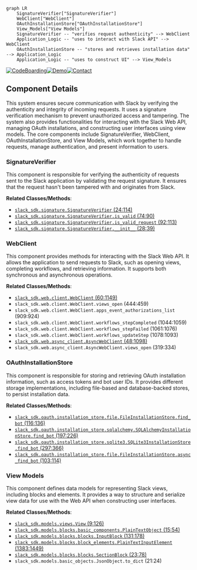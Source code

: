 ```mermaid
graph LR
    SignatureVerifier["SignatureVerifier"]
    WebClient["WebClient"]
    OAuthInstallationStore["OAuthInstallationStore"]
    View_Models["View Models"]
    SignatureVerifier -- "verifies request authenticity" --> WebClient
    Application_Logic -- "uses to interact with Slack API" --> WebClient
    OAuthInstallationStore -- "stores and retrieves installation data" --> Application_Logic
    Application_Logic -- "uses to construct UI" --> View_Models
```
[![CodeBoarding](https://img.shields.io/badge/Generated%20by-CodeBoarding-9cf?style=flat-square)](https://github.com/CodeBoarding/GeneratedOnBoardings)[![Demo](https://img.shields.io/badge/Try%20our-Demo-blue?style=flat-square)](https://www.codeboarding.org/demo)[![Contact](https://img.shields.io/badge/Contact%20us%20-%20codeboarding@gmail.com-lightgrey?style=flat-square)](mailto:codeboarding@gmail.com)

## Component Details

This system ensures secure communication with Slack by verifying the authenticity and integrity of incoming requests. It uses a signature verification mechanism to prevent unauthorized access and tampering. The system also provides functionalities for interacting with the Slack Web API, managing OAuth installations, and constructing user interfaces using view models. The core components include SignatureVerifier, WebClient, OAuthInstallationStore, and View Models, which work together to handle requests, manage authentication, and present information to users.

### SignatureVerifier
This component is responsible for verifying the authenticity of requests sent to the Slack application by validating the request signature. It ensures that the request hasn't been tampered with and originates from Slack.


**Related Classes/Methods**:

- <a href="https://github.com/slackapi/python-slack-sdk/blob/master/tests/slack_sdk/signature/__init__.py#L24-L114" target="_blank" rel="noopener noreferrer">`slack_sdk.signature.SignatureVerifier` (24:114)</a>
- <a href="https://github.com/slackapi/python-slack-sdk/blob/master/tests/slack_sdk/signature/__init__.py#L74-L90" target="_blank" rel="noopener noreferrer">`slack_sdk.signature.SignatureVerifier.is_valid` (74:90)</a>
- <a href="https://github.com/slackapi/python-slack-sdk/blob/master/tests/slack_sdk/signature/__init__.py#L92-L113" target="_blank" rel="noopener noreferrer">`slack_sdk.signature.SignatureVerifier.is_valid_request` (92:113)</a>
- <a href="https://github.com/slackapi/python-slack-sdk/blob/master/tests/slack_sdk/signature/__init__.py#L28-L39" target="_blank" rel="noopener noreferrer">`slack_sdk.signature.SignatureVerifier.__init__` (28:39)</a>


### WebClient
This component provides methods for interacting with the Slack Web API. It allows the application to send requests to Slack, such as opening views, completing workflows, and retrieving information. It supports both synchronous and asynchronous operations.


**Related Classes/Methods**:

- <a href="https://github.com/slackapi/python-slack-sdk/blob/master/tests/slack_sdk/web/test_legacy_web_client_url_format.py#L60-L1149" target="_blank" rel="noopener noreferrer">`slack_sdk.web.client.WebClient` (60:1149)</a>
- `slack_sdk.web.client.WebClient.views_open` (444:459)
- `slack_sdk.web.client.WebClient.apps_event_authorizations_list` (909:924)
- `slack_sdk.web.client.WebClient.workflows_stepCompleted` (1044:1059)
- `slack_sdk.web.client.WebClient.workflows_stepFailed` (1061:1076)
- `slack_sdk.web.client.WebClient.workflows_updateStep` (1078:1093)
- <a href="https://github.com/slackapi/python-slack-sdk/blob/master/tests/slack_sdk/web/test_legacy_web_client_url_format.py#L48-L1098" target="_blank" rel="noopener noreferrer">`slack_sdk.web.async_client.AsyncWebClient` (48:1098)</a>
- `slack_sdk.web.async_client.AsyncWebClient.views_open` (319:334)


### OAuthInstallationStore
This component is responsible for storing and retrieving OAuth installation information, such as access tokens and bot user IDs. It provides different storage implementations, including file-based and database-backed stores, to persist installation data.


**Related Classes/Methods**:

- <a href="https://github.com/slackapi/python-slack-sdk/blob/master/slack_sdk/oauth/installation_store/file/__init__.py#L116-L136" target="_blank" rel="noopener noreferrer">`slack_sdk.oauth.installation_store.file.FileInstallationStore.find_bot` (116:136)</a>
- <a href="https://github.com/slackapi/python-slack-sdk/blob/master/slack_sdk/oauth/installation_store/sqlalchemy/__init__.py#L197-L226" target="_blank" rel="noopener noreferrer">`slack_sdk.oauth.installation_store.sqlalchemy.SQLAlchemyInstallationStore.find_bot` (197:226)</a>
- <a href="https://github.com/slackapi/python-slack-sdk/blob/master/slack_sdk/oauth/installation_store/sqlite3/__init__.py#L297-L366" target="_blank" rel="noopener noreferrer">`slack_sdk.oauth.installation_store.sqlite3.SQLite3InstallationStore.find_bot` (297:366)</a>
- <a href="https://github.com/slackapi/python-slack-sdk/blob/master/slack_sdk/oauth/installation_store/file/__init__.py#L103-L114" target="_blank" rel="noopener noreferrer">`slack_sdk.oauth.installation_store.file.FileInstallationStore.async_find_bot` (103:114)</a>


### View Models
This component defines data models for representing Slack views, including blocks and elements. It provides a way to structure and serialize view data for use with the Web API when constructing user interfaces.


**Related Classes/Methods**:

- <a href="https://github.com/slackapi/python-slack-sdk/blob/master/slack_sdk/models/views/__init__.py#L9-L126" target="_blank" rel="noopener noreferrer">`slack_sdk.models.views.View` (9:126)</a>
- <a href="https://github.com/slackapi/python-slack-sdk/blob/master/slack_sdk/models/blocks/block_elements.py#L15-L54" target="_blank" rel="noopener noreferrer">`slack_sdk.models.blocks.basic_components.PlainTextObject` (15:54)</a>
- <a href="https://github.com/slackapi/python-slack-sdk/blob/master/slack_sdk/models/blocks/block_elements.py#L131-L178" target="_blank" rel="noopener noreferrer">`slack_sdk.models.blocks.blocks.InputBlock` (131:178)</a>
- <a href="https://github.com/slackapi/python-slack-sdk/blob/master/slack_sdk/models/blocks/block_elements.py#L1383-L1449" target="_blank" rel="noopener noreferrer">`slack_sdk.models.blocks.block_elements.PlainTextInputElement` (1383:1449)</a>
- <a href="https://github.com/slackapi/python-slack-sdk/blob/master/slack_sdk/models/blocks/block_elements.py#L23-L78" target="_blank" rel="noopener noreferrer">`slack_sdk.models.blocks.blocks.SectionBlock` (23:78)</a>
- `slack_sdk.models.basic_objects.JsonObject.to_dict` (21:24)
